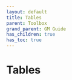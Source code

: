 ```yaml
---
layout: default
title: Tables
parent: Toolbox
grand_parent: GM Guide
has_children: true
has_toc: true
---
```


# Tables
